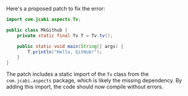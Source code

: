 Here's a proposed patch to fix the error:
```java
import com.jcabi.aspects.Tv;

public class MkGithub {
    private static final Tv T = Tv.tv();

    public static void main(String[] args) {
        T.println("Hello, GitHub!");
    }
}
```
The patch includes a static import of the `Tv` class from the `com.jcabi.aspects` package, which is likely the missing dependency. By adding this import, the code should now compile without errors.